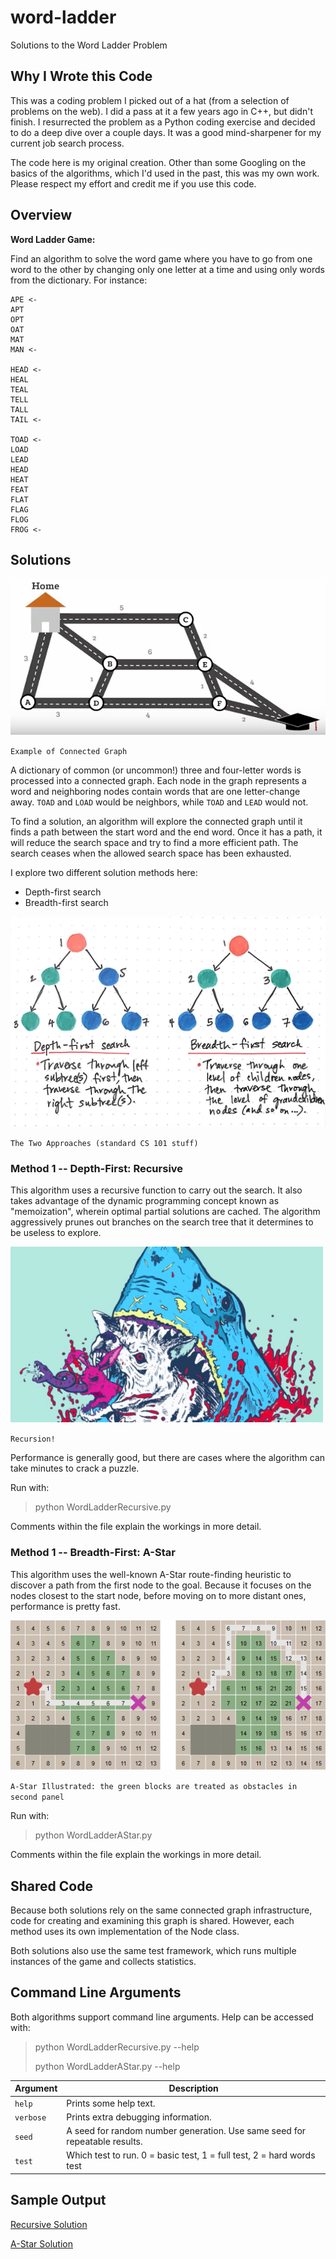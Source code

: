 # word-ladder

Solutions to the Word Ladder Problem

## Why I Wrote this Code

This was a coding problem I picked out of a hat (from a selection of problems on the web). I did a pass at it a few years ago in C++, but didn't finish. I resurrected the problem as a Python coding exercise and decided to do a deep dive over a couple days. It was a good mind-sharpener for my current job search process.

The code here is my original creation. Other than some Googling on the basics of the algorithms, which I'd used in the past, this was my own work. Please respect my effort and credit me if you use this code.

## Overview

**Word Ladder Game:**

Find an algorithm to solve the word game where you have to go from one word to the other by changing only one letter at a time and using only words from the dictionary. For instance:


```
APE <-
APT
OPT
OAT
MAT
MAN <-

HEAD <-
HEAL
TEAL
TELL
TALL
TAIL <-

TOAD <-
LOAD
LEAD
HEAD
HEAT
FEAT      
FLAT
FLAG
FLOG
FROG <-
```

## Solutions

![](images/ConnectedGraphDiagram.png)

`Example of Connected Graph`

A dictionary of common (or uncommon!) three and four-letter words is processed into a connected graph. Each node in the graph represents a word and neighboring nodes contain words that are one letter-change away. `TOAD` and `LOAD` would be neighbors, while `TOAD` and `LEAD` would not.

To find a solution, an algorithm will explore the connected graph until it finds a path between the start word and the end word. Once it has a path, it will reduce the search space and try to find a more efficient path. The search ceases when the allowed search space has been exhausted.

I explore two different solution methods here:
* Depth-first search
* Breadth-first search

![](images/DepthFirstBreadthFirst.jpeg)

`The Two Approaches (standard CS 101 stuff)`

### Method 1 -- Depth-First: Recursive

This algorithm uses a recursive function to carry out the search. It also takes advantage of the dynamic programming concept known as "memoization", wherein optimal partial solutions are cached. The algorithm aggressively prunes out branches on the search tree that it determines to be useless to explore.

![](images/Recursion.png)

`Recursion!`

Performance is generally good, but there are cases where the algorithm can take minutes to crack a puzzle.

Run with:
> python WordLadderRecursive.py

Comments within the file explain the workings in more detail.

### Method 1 -- Breadth-First: A-Star

This algorithm uses the well-known A-Star route-finding heuristic to discover a path from the first node to the goal. Because it focuses on the nodes closest to the start node, before moving on to more distant ones, performance is pretty fast. 

![](images/AStarAlgorithm.png)

`A-Star Illustrated: the green blocks are treated as obstacles in second panel`

Run with:
> python WordLadderAStar.py

Comments within the file explain the workings in more detail.

## Shared Code

Because both solutions rely on the same connected graph infrastructure, code for creating and examining this graph is shared. However, each method uses its own implementation of the Node class.

Both solutions also use the same test framework, which runs multiple instances of the game and collects statistics.

## Command Line Arguments

Both algorithms support command line arguments. Help can be accessed with:

> python WordLadderRecursive.py --help
>
> python WordLadderAStar.py --help

Argument | Description
---------|------------
`help` | Prints some help text.
`verbose` | Prints extra debugging information.
`seed` | A seed for random number generation. Use same seed for repeatable results.
`test` | Which test to run. 0 = basic test, 1 = full test, 2 = hard words test

## Sample Output

[Recursive Solution](SampleOutputRecursive.txt)

[A-Star Solution](SampleOutputAStar.txt)

